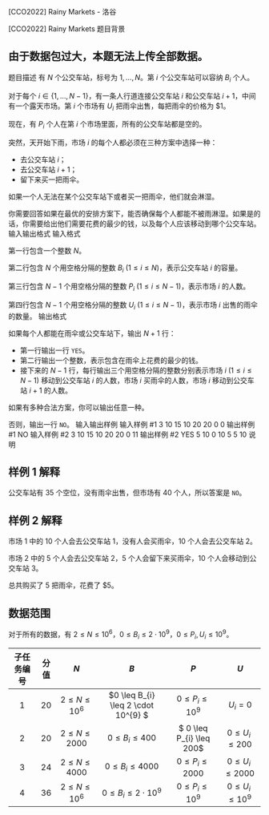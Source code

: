 



[CCO2022] Rainy Markets - 洛谷














[CCO2022] Rainy Markets
题目背景
## 由于数据包过大，本题无法上传全部数据。
题目描述
有 $N$ 个公交车站，标号为 $1, \ldots, N$。第 $i$ 个公交车站可以容纳 $B_{i}$ 个人。

对于每个 $i \in\{1, \ldots, N-1\}$，有一条人行道连接公交车站 $i$ 和公交车站 $i+1$，中间有一个露天市场。第 $i$ 个市场有 $U_{i}$ 把雨伞出售，每把雨伞的价格为 $\$ 1$。

现在，有 $P_{i}$ 个人在第 $i$ 个市场里面，所有的公交车站都是空的。

突然，天开始下雨，市场 $i$ 的每个人都必须在三种方案中选择一种：

- 去公交车站 $i$；
- 去公交车站 $i+1$；
- 留下来买一把雨伞。

如果一个人无法在某个公交车站下或者买一把雨伞，他们就会淋湿。

你需要回答如果在最优的安排方案下，能否确保每个人都能不被雨淋湿。如果是的话，你需要给出他们需要花费的最少的钱，以及每个人应该移动到哪个公交车站。
输入输出格式
输入格式

第一行包含一个整数 $N$。

第二行包含 $N$ 个用空格分隔的整数 $B_{i}\ (1 \leq i \leq N)$，表示公交车站 $i$ 的容量。

第三行包含 $N-1$ 个用空格分隔的整数 $P_{i}\ (1 \leq i \leq N-1)$，表示市场 $i$ 的人数。

第四行包含 $N-1$ 个用空格分隔的整数 $U_{i}\ (1 \leq i \leq N-1)$，表示市场 $i$ 出售的雨伞的数量。
输出格式

如果每个人都能在雨伞或公交车站下，输出 $N+1$ 行：

- 第一行输出一行 `YES`。
- 第二行输出一个整数，表示包含在雨伞上花费的最少的钱。
- 接下来的 $N-1$ 行，每行输出三个用空格分隔的整数分别表示市场 $i\ (1\leq i \leq N-1)$ 移动到公交车站 $i$ 的人数，市场 $i$ 买雨伞的人数，市场 $i$ 移动到公交车站 $i+1$ 的人数。

如果有多种合法方案，你可以输出任意一种。

否则，输出一行 `NO`。
输入输出样例
输入样例 #1
3
10 15 10
20 20
0 0
输出样例 #1
NO
输入样例 #2
3
10 15 10
20 20
0 11
输出样例 #2
YES
5
10 0 10
5 5 10
说明
## 样例 1 解释

公交车站有 $35$ 个空位，没有雨伞出售，但市场有 $40$ 个人，所以答案是 `NO`。

## 样例 2 解释

市场 $1$ 中的 $10$ 个人会去公交车站 $1$，没有人会买雨伞，$10$ 个人会去公交车站 $2$。

市场 $2$ 中的 $5$ 个人会去公交车站 $2$，$5$ 个人会留下来买雨伞，$10$ 个人会移动到公交车站 $3$。

总共购买了 $5$ 把雨伞，花费了 $\$ 5$。

## 数据范围

对于所有的数据，有 $2 \leq N \leq 10^{6}$，$0 \leq B_{i} \leq 2 \cdot 10^{9}$，$0 \leq P_{i},U_{i} \leq 10^{9}$。

子任务编号|分值|	$N$|	$B$|	$P$|	$U$
:-:|:-:|:-:|:-:|:-:|:-:
|$1$|	$20$|	$2 \leq N \leq 10^{6}$|	$0 \leq B_{i} \leq 2 \cdot 10^{9}	$|$0 \leq P_{i} \leq 10^{9}$	|$U_{i}=0$
$2$|$20$|$2 \leq N \leq 2000$|	$0 \leq B_{i} \leq 400$|$	0 \leq P_{i} \leq 200$|	$0 \leq U_{i} \leq 200$
$3$|	$24$|	$2 \leq N \leq 4000$	|$0 \leq B_{i} \leq 4000$|	$0 \leq P_{i} \leq 2000$|	$0 \leq U_{i} \leq 2000$
$4$|	$36$|	$2 \leq N \leq 10^{6}$	|$0 \leq B_{i} \leq 2 \cdot 10^{9}$|	$0 \leq P_{i} \leq 10^{9}$|	$0 \leq U_{i} \leq 10^{9}$






